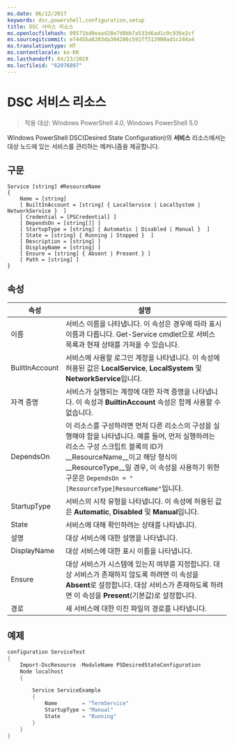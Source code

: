 ```yaml
---
ms.date: 06/12/2017
keywords: dsc,powershell,configuration,setup
title: DSC 서비스 리소스
ms.openlocfilehash: 09571bd0eaa428e7d0bb7a533d6ad1c0c936e2cf
ms.sourcegitcommit: e7445ba8203da304286c591ff513900ad1c244a4
ms.translationtype: HT
ms.contentlocale: ko-KR
ms.lasthandoff: 04/23/2019
ms.locfileid: "62076897"
---
```

# <a name="dsc-service-resource"></a>DSC 서비스 리소스

> 적용 대상: Windows PowerShell 4.0, Windows PowerShell 5.0


Windows PowerShell DSC(Desired State Configuration)의 **서비스** 리소스에서는 대상 노드에 있는 서비스를 관리하는 메커니즘을 제공합니다.

## <a name="syntax"></a>구문

```
Service [string] #ResourceName
{
    Name = [string]
    [ BuiltInAccount = [string] { LocalService | LocalSystem | NetworkService }  ]
    [ Credential = [PSCredential] ]
    [ DependsOn = [string[]] ]
    [ StartupType = [string] { Automatic | Disabled | Manual }  ]
    [ State = [string] { Running | Stopped }  ]
    [ Description = [string] ]
    [ DisplayName = [string] ]
    [ Ensure = [string] { Absent | Present } ]
    [ Path = [string] ]
}
```

## <a name="properties"></a>속성

|  속성  |  설명   |
|---|---|
| 이름| 서비스 이름을 나타냅니다. 이 속성은 경우에 따라 표시 이름과 다릅니다. Get-Service cmdlet으로 서비스 목록과 현재 상태를 가져올 수 있습니다.|
| BuiltInAccount| 서비스에 사용할 로그인 계정을 나타냅니다. 이 속성에 허용된 값은 **LocalService**, **LocalSystem** 및 **NetworkService**입니다.|
| 자격 증명| 서비스가 실행되는 계정에 대한 자격 증명을 나타냅니다. 이 속성과 __BuiltinAccount__ 속성은 함께 사용할 수 없습니다.|
| DependsOn| 이 리소스를 구성하려면 먼저 다른 리소스의 구성을 실행해야 함을 나타냅니다. 예를 들어, 먼저 실행하려는 리소스 구성 스크립트 블록의 ID가 __ResourceName__이고 해당 형식이 __ResourceType__일 경우, 이 속성을 사용하기 위한 구문은 `DependsOn = "[ResourceType]ResourceName"`입니다.|
| StartupType| 서비스의 시작 유형을 나타냅니다. 이 속성에 허용된 값은 **Automatic**, **Disabled** 및 **Manual**입니다.|
| State| 서비스에 대해 확인하려는 상태를 나타냅니다.|
| 설명 | 대상 서비스에 대한 설명을 나타냅니다.|
| DisplayName | 대상 서비스에 대한 표시 이름을 나타냅니다.|
| Ensure | 대상 서비스가 시스템에 있는지 여부를 지정합니다. 대상 서비스가 존재하지 않도록 하려면 이 속성을 **Absent**로 설정합니다. 대상 서비스가 존재하도록 하려면 이 속성을 **Present**(기본값)로 설정합니다.|
| 경로 | 새 서비스에 대한 이진 파일의 경로를 나타냅니다.|

## <a name="example"></a>예제

```powershell
configuration ServiceTest
{
    Import-DscResource -ModuleName PSDesiredStateConfiguration
    Node localhost
    {

        Service ServiceExample
        {
            Name        = "TermService"
            StartupType = "Manual"
            State       = "Running"
        }
    }
}
```